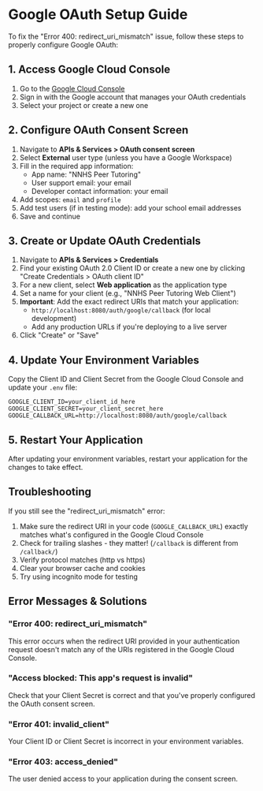 # Google OAuth Setup Guide

To fix the "Error 400: redirect_uri_mismatch" issue, follow these steps to properly configure Google OAuth:

## 1. Access Google Cloud Console

1. Go to the [Google Cloud Console](https://console.cloud.google.com/)
2. Sign in with the Google account that manages your OAuth credentials
3. Select your project or create a new one

## 2. Configure OAuth Consent Screen

1. Navigate to **APIs & Services > OAuth consent screen**
2. Select **External** user type (unless you have a Google Workspace)
3. Fill in the required app information:
   - App name: "NNHS Peer Tutoring"
   - User support email: your email
   - Developer contact information: your email
4. Add scopes: `email` and `profile`
5. Add test users (if in testing mode): add your school email addresses
6. Save and continue

## 3. Create or Update OAuth Credentials

1. Navigate to **APIs & Services > Credentials**
2. Find your existing OAuth 2.0 Client ID or create a new one by clicking "Create Credentials > OAuth client ID"
3. For a new client, select **Web application** as the application type
4. Set a name for your client (e.g., "NNHS Peer Tutoring Web Client")
5. **Important**: Add the exact redirect URIs that match your application:
   - `http://localhost:8080/auth/google/callback` (for local development)
   - Add any production URLs if you're deploying to a live server
6. Click "Create" or "Save"

## 4. Update Your Environment Variables

Copy the Client ID and Client Secret from the Google Cloud Console and update your `.env` file:

```
GOOGLE_CLIENT_ID=your_client_id_here
GOOGLE_CLIENT_SECRET=your_client_secret_here
GOOGLE_CALLBACK_URL=http://localhost:8080/auth/google/callback
```

## 5. Restart Your Application

After updating your environment variables, restart your application for the changes to take effect.

## Troubleshooting

If you still see the "redirect_uri_mismatch" error:

1. Make sure the redirect URI in your code (`GOOGLE_CALLBACK_URL`) exactly matches what's configured in the Google Cloud Console
2. Check for trailing slashes - they matter! (`/callback` is different from `/callback/`)
3. Verify protocol matches (http vs https)
4. Clear your browser cache and cookies
5. Try using incognito mode for testing

## Error Messages & Solutions

### "Error 400: redirect_uri_mismatch"

This error occurs when the redirect URI provided in your authentication request doesn't match any of the URIs registered in the Google Cloud Console.

### "Access blocked: This app's request is invalid"

Check that your Client Secret is correct and that you've properly configured the OAuth consent screen.

### "Error 401: invalid_client"

Your Client ID or Client Secret is incorrect in your environment variables.

### "Error 403: access_denied"

The user denied access to your application during the consent screen.
